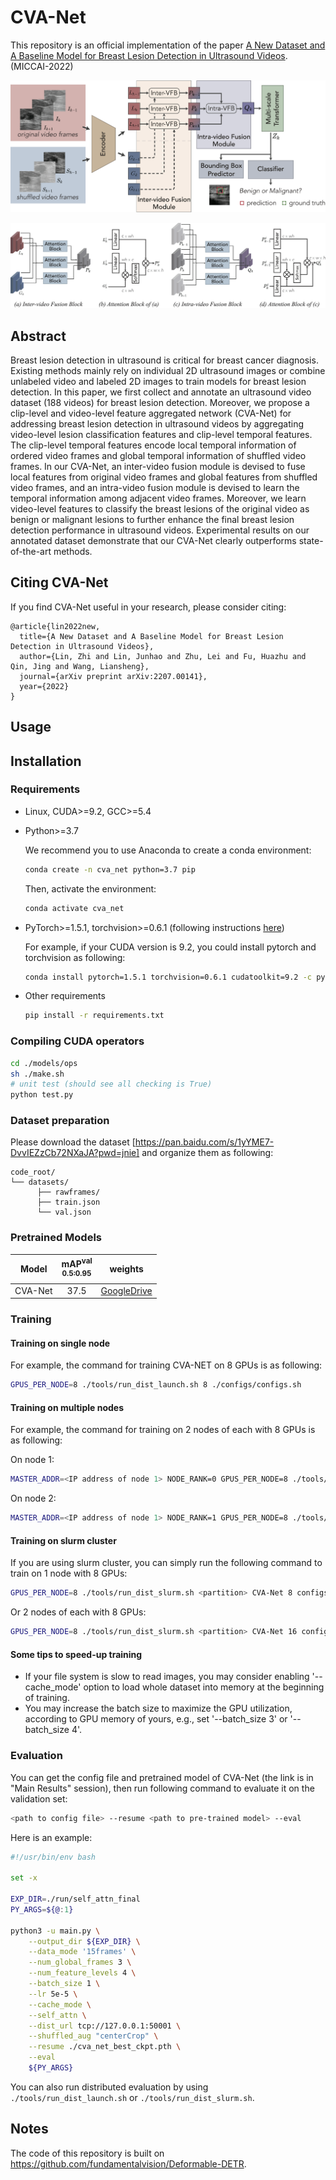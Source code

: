 # CVA-Net
This repository is an official implementation of the paper [A New Dataset and A Baseline Model for Breast Lesion Detection in Ultrasound Videos](http://arxiv.org/abs/2207.00141). (MICCAI-2022)

![CVA-Net](./figs/overview.png)

![CVA-Net](./figs/modules.png)

## Abstract
Breast lesion detection in ultrasound is critical for breast cancer
diagnosis. Existing methods mainly rely on individual 2D ultrasound images or
combine unlabeled video and labeled 2D images to train models for breast lesion
detection. In this paper, we first collect and annotate an ultrasound video
dataset (188 videos) for breast lesion detection. Moreover, we propose a
clip-level and video-level feature aggregated network (CVA-Net) for addressing
breast lesion detection in ultrasound videos by aggregating video-level lesion
classification features and clip-level temporal features. The clip-level
temporal features encode local temporal information of ordered video frames and
global temporal information of shuffled video frames. In our CVA-Net, an
inter-video fusion module is devised to fuse local features from original video
frames and global features from shuffled video frames, and an intra-video
fusion module is devised to learn the temporal information among adjacent video
frames. Moreover, we learn video-level features to classify the breast lesions
of the original video as benign or malignant lesions to further enhance the
final breast lesion detection performance in ultrasound videos. Experimental
results on our annotated dataset demonstrate that our CVA-Net clearly
outperforms state-of-the-art methods.


## Citing CVA-Net
If you find CVA-Net useful in your research, please consider citing:
```
@article{lin2022new,
  title={A New Dataset and A Baseline Model for Breast Lesion Detection in Ultrasound Videos},
  author={Lin, Zhi and Lin, Junhao and Zhu, Lei and Fu, Huazhu and Qin, Jing and Wang, Liansheng},
  journal={arXiv preprint arXiv:2207.00141},
  year={2022}
}
```



## Usage

## Installation

### Requirements

* Linux, CUDA>=9.2, GCC>=5.4
  
* Python>=3.7

    We recommend you to use Anaconda to create a conda environment:
    ```bash
    conda create -n cva_net python=3.7 pip
    ```
    Then, activate the environment:
    ```bash
    conda activate cva_net
    ```
  
* PyTorch>=1.5.1, torchvision>=0.6.1 (following instructions [here](https://pytorch.org/))

    For example, if your CUDA version is 9.2, you could install pytorch and torchvision as following:
    ```bash
    conda install pytorch=1.5.1 torchvision=0.6.1 cudatoolkit=9.2 -c pytorch
    ```
  
* Other requirements
    ```bash
    pip install -r requirements.txt
    ```

### Compiling CUDA operators
```bash
cd ./models/ops
sh ./make.sh
# unit test (should see all checking is True)
python test.py
```

### Dataset preparation

Please download the dataset [https://pan.baidu.com/s/1yYME7-DvvIEZzCb72NXaJA?pwd=jnie] and organize them as following:

```
code_root/
└── datasets/
      ├── rawframes/
      ├── train.json
      └── val.json
```

### Pretrained Models
|Model |mAP<sup>val<br>0.5:0.95 | weights |
| ------        |:---: | :----: |
|CVA-Net    |37.5  | [GoogleDrive](https://drive.google.com/file/d/1Wqlh0gBgbzWrXZEcjrPhRqRZ1lmf33iP/view?usp=sharing) |

### Training

#### Training on single node

For example, the command for training CVA-NET on 8 GPUs is as following:

```bash
GPUS_PER_NODE=8 ./tools/run_dist_launch.sh 8 ./configs/configs.sh
```

#### Training on multiple nodes

For example, the command for training  on 2 nodes of each with 8 GPUs is as following:

On node 1:

```bash
MASTER_ADDR=<IP address of node 1> NODE_RANK=0 GPUS_PER_NODE=8 ./tools/run_dist_launch.sh 16 ./configs/configs.sh
```

On node 2:

```bash
MASTER_ADDR=<IP address of node 1> NODE_RANK=1 GPUS_PER_NODE=8 ./tools/run_dist_launch.sh 16 ./configs/configs.sh
```

#### Training on slurm cluster

If you are using slurm cluster, you can simply run the following command to train on 1 node with 8 GPUs:

```bash
GPUS_PER_NODE=8 ./tools/run_dist_slurm.sh <partition> CVA-Net 8 configs/configs.sh
```

Or 2 nodes of  each with 8 GPUs:

```bash
GPUS_PER_NODE=8 ./tools/run_dist_slurm.sh <partition> CVA-Net 16 configs/configs.sh
```
#### Some tips to speed-up training
* If your file system is slow to read images, you may consider enabling '--cache_mode' option to load whole dataset into memory at the beginning of training.
* You may increase the batch size to maximize the GPU utilization, according to GPU memory of yours, e.g., set '--batch_size 3' or '--batch_size 4'.

### Evaluation

You can get the config file and pretrained model of CVA-Net (the link is in "Main Results" session), then run following command to evaluate it on the validation set:

```bash
<path to config file> --resume <path to pre-trained model> --eval
```
Here is an example:
```bash
#!/usr/bin/env bash

set -x

EXP_DIR=./run/self_attn_final
PY_ARGS=${@:1}

python3 -u main.py \
    --output_dir ${EXP_DIR} \
    --data_mode '15frames' \
    --num_global_frames 3 \
    --num_feature_levels 4 \
    --batch_size 1 \
    --lr 5e-5 \
    --cache_mode \
    --self_attn \
    --dist_url tcp://127.0.0.1:50001 \
    --shuffled_aug "centerCrop" \
    --resume ./cva_net_best_ckpt.pth \
    --eval
    ${PY_ARGS}
```

You can also run distributed evaluation by using ```./tools/run_dist_launch.sh``` or ```./tools/run_dist_slurm.sh```.

## Notes
The code of this repository is built on
https://github.com/fundamentalvision/Deformable-DETR.
